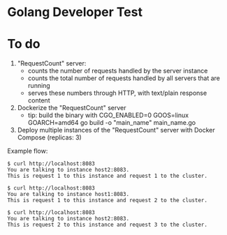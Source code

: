 # Golang Developer Test

# To do

1. "RequestCount" server:
   - counts the number of requests handled by the server instance
   - counts the total number of requests handled by all servers that are running
   - serves these numbers through HTTP, with text/plain response content
2. Dockerize the "RequestCount" server
   - tip: build the binary with CGO_ENABLED=0 GOOS=linux GOARCH=amd64 go build -o "main_name" main_name.go
3. Deploy multiple instances of the "RequestCount" server with Docker Compose (replicas: 3)

Example flow:

```shell
$ curl http://localhost:8083
You are talking to instance host2:8083.
This is request 1 to this instance and request 1 to the cluster.

$ curl http://localhost:8083
You are talking to instance host1:8083.
This is request 1 to this instance and request 2 to the cluster.

$ curl http://localhost:8083
You are talking to instance host2:8083.
This is request 2 to this instance and request 3 to the cluster.
```
